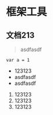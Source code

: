# 框架工具
## 文档213
  > asdfasdf
  ```
  var a = 1
  ```
  - 123123
  - asdfasdf
  - asdfasdf
  1. 123123
  2. 123123
  3. 123123
